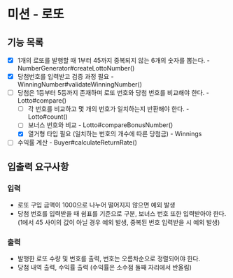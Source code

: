 # 미션 - 로또

## 기능 목록
- [x] 1개의 로또를 발행할 때 1부터 45까지 중복되지 않는 6개의 숫자를 뽑는다. - NumberGenerator#createLottoNumber()
- [x] 당첨번호를 입력받고 검증 과정 필요 - WinningNumber#validateWinningNumber()
- [ ] 당첨은 1등부터 5등까지 존재하며 로또 번호와 당첨 번호를 비교해야 한다. - Lotto#compare()
  - [ ] 각 번호를 비교하고 몇 개의 번호가 일치하는지 반환해야 한다. - Lotto#count()
  - [ ] 보너스 번호와 비교 - Lotto#compareBonusNumber()
  - [x] 열거형 타입 필요 (일치하는 번호의 개수에 따른 당첨금) - Winnings
- [ ] 수익률 계산 - Buyer#calculateReturnRate()

## 입출력 요구사항
### 입력
- 로또 구입 금액이 1000으로 나누어 떨어지지 않으면 예외 발생
- 당첨 번호를 입력받을 때 쉼표를 기준으로 구분, 보너스 번호 또한 입력받아야 한다. 
   (1에서 45 사이의 값이 아닐 경우 예외 발생, 중복된 번호 입력받을 시 예외 발생)
### 출력
- 발행한 로또 수량 및 번호를 출력, 번호는 오름차순으로 정렬되어야 한다.
- 당첨 내역 출력, 수익률 출력 (수익률은 소수점 둘째 자리에서 반올림)